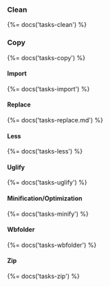 ### Clean
{%= docs('tasks-clean') %}

### Copy
{%= docs('tasks-copy') %}

#### Import
{%= docs('tasks-import') %}

#### Replace
{%= docs('tasks-replace.md') %}

#### Less
{%= docs('tasks-less') %}

#### Uglify
{%= docs('tasks-uglify') %}

#### Minification/Optimization
{%= docs('tasks-minify') %}

#### Wbfolder
{%= docs('tasks-wbfolder') %}

#### Zip
{%= docs('tasks-zip') %}




